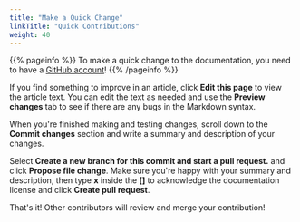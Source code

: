 ```yaml
---
title: "Make a Quick Change"
linkTitle: "Quick Contributions"
weight: 40
---
```

{{% pageinfo %}}
To make a quick change to the documentation, you need to have a [GitHub account](https://github.com)!
{{% /pageinfo %}}

If you find something to improve in an article, click **Edit this page** to view the article text.
You can edit the text as needed and use the **Preview changes** tab to see if there are any bugs in the Markdown syntax.

When you're finished making and testing changes, scroll down to the **Commit changes** section and write a summary and description of your changes.

Select **Create a new branch for this commit and start a pull request.** and click **Propose file change**.
Make sure you're happy with your summary and description, then type **x** inside the **[]** to acknowledge the documentation license and click **Create pull request**.

That's it! Other contributors will review and merge your contribution!
